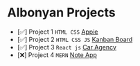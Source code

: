 # Albonyan Projects
- [✅️]  Project 1 `HTML CSS` [Appie](/Albonyan-projects/Appie)
- [✅️]  Project 2 `HTML CSS JS` [Kanban Board](/Albonyan-projects/Kanban-Board)
- [✅️]  Project 3 `React js` [Car Agency](/Albonyan-projects/Car-Agency)
- [❌️]  Project 4 `MERN` [Note App](/Albonyan-projects/Note-App)
